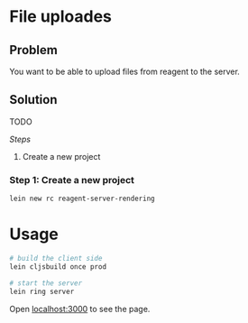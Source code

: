# File uploades

## Problem

You want to be able to upload files from reagent to the server.

## Solution

TODO

*Steps*

1. Create a new project

### Step 1: Create a new project

    lein new rc reagent-server-rendering

# Usage

```bash
# build the client side
lein cljsbuild once prod

# start the server
lein ring server
```

Open [localhost:3000](http://localhost:3000) to see the page.
